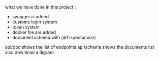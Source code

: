 what we have done in this project : 

- swagger is added
- custome login system
- token system
- docker file are added
- document schema with (drf-spectacular)

api/doc  shows the list of endpoints 
api/schema    shows the documents list also download a digram 
